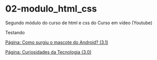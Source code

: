 # 02-modulo_html_css

Segundo módulo do curso de html e css do Curso em vídeo (Youtube)

Testando

<a href="https://joaovithormpv.github.io/02-modulo_html_css/03.1-desafio_site/index.html">
Página: Como surgiu o mascote do Android? (3.1)</a>

<a href="https://joaovithormpv.github.io/02-modulo_html_css/03-desafio_site/index.html">Página: Curiosidades da Tecnologia (3.0)</a>
